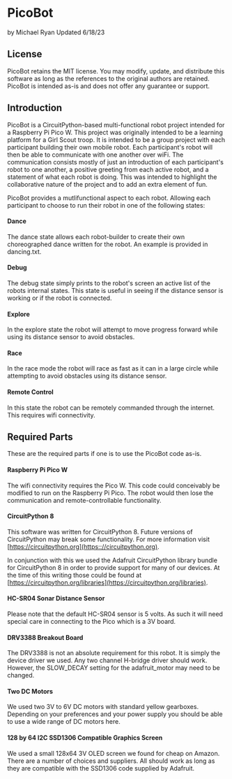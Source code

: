 # PicoBot
by Michael Ryan 
Updated 6/18/23

## License

PicoBot retains the MIT license.  You may modify, update, and distribute this software as long as the references to the original authors are retained.  PicoBot is intended as-is and does not offer any guarantee or support. 

## Introduction

PicoBot is a CircuitPython-based multi-functional robot project intended for a Raspberry Pi Pico W.  This project was originally intended to be a learning platform for a Girl Scout troop.  It is intended to be a group project with each participant building their own mobile robot.  Each participant's robot will then be able to communicate with one another over wiFi.  The communication consists mostly of just an introduction of each participant's robot to one another, a positive greeting from each active robot, and a statement of what each robot is doing.  This was intended to highlight the collaborative nature of the project and to add an extra element of fun.  

PicoBot provides a mutlifunctional aspect to each robot.  Allowing each participant to choose to run their robot in one of the following states:

#### **Dance**
The dance state allows each robot-builder to create their own choreographed dance written for the robot.  An example is provided in dancing.txt.

#### **Debug**
The debug state simply prints to the robot's screen an active list of the robots internal states.  This state is useful in seeing if the distance sensor is working or if the robot is connected.

#### **Explore**
In the explore state the robot will attempt to move progress forward while using its distance sensor to avoid obstacles.

#### **Race**
In the race mode the robot will race as fast as it can in a large circle while attempting to avoid obstacles using its distance sensor.

#### **Remote Control**
In this state the robot can be remotely commanded through the internet.  This requires wifi connectivity.

## Required Parts

These are the required parts if one is to use the PicoBot code as-is.  

#### **Raspberry Pi Pico W**

The wifi connectivity requires the Pico W.  This code could conceivably be modified to run on the Raspberry Pi Pico.  The robot would then lose the communication and remote-controllable functionality.

#### **CircuitPython 8**

This software was written for CircuitPython 8.  Future versions of CircuitPython may break some functionality.  For more information visit [https://circuitpython.org](https:://circuitpython.org).  

In conjunction with this we used the Adafruit CircuitPython library bundle for CircuitPython 8 in order to provide support for many of our devices.  At the time of this writing those could be found at [https://circuitpython.org/libraries](https://circuitpython.org/libraries).

#### **HC-SR04 Sonar Distance Sensor**

Please note that the default HC-SR04 sensor is 5 volts.  As such it will need special care in connecting to the Pico which is a 3V board.

#### **DRV3388 Breakout Board**

The DRV3388 is not an absolute requirement for this robot.  It is simply the device driver we used.  Any two channel H-bridge driver should work.  However, the SLOW_DECAY setting for the adafruit_motor may need to be changed.

#### **Two DC Motors**

We used two 3V to 6V DC motors with standard yellow gearboxes.  Depending on your preferences and your power supply you should be able to use a wide range of DC motors here.

#### **128 by 64 I2C SSD1306 Compatible Graphics Screen**

We used a small 128x64 3V OLED screen we found for cheap on Amazon.  There are a number of choices and suppliers.  All should work as long as they are compatible with the SSD1306 code supplied by Adafruit.




